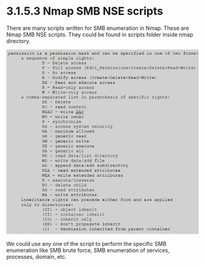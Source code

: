 # 3.1.5.3 Nmap SMB NSE scripts

There are many scripts written for SMB enumeration in Nmap. These are Nmap SMB NSE scripts. They could be found in scripts folder inside nmap directory.

![](../../../../.gitbook/assets/image%20%2837%29.png)

We could use any one of the script to perform the specific SMB enumeration like SMB brute force, SMB enumeration of services, processes, domain, etc.

